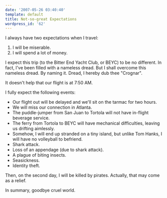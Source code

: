 ```yaml
---
date: '2007-05-26 03:40:40'
template: default
title: Not-so-great Expectations
wordpress_id: '62'
---
```


I always have two expectations when I travel:

<ol>
	<li>I will be miserable.</li>
	<li>I will spend a lot of money.</li>
</ol>

I expect this trip (to the Bitter End Yacht Club, or BEYC) to be no different.  In fact, I've been filled with a nameless dread.  But I shall overcome this nameless dread.  By naming it.  Dread, I hereby dub thee "Crognar".

It doesn't help that our flight is at 7:50 AM.

I fully expect the following events:

<ul>
	<li>Our flight out will be delayed and we'll sit on the tarmac for two hours.</li>
	<li>We will miss our connection in Atlanta.</li>
	<li>The puddle-jumper from San Juan to Tortola will not have in-flight beverage service.</li>
	<li>The ferry from Tortola to BEYC will have mechanical difficulties, leaving us drifting aimlessly.</li>
	<li>Somehow, I will end up stranded on a tiny island, but unlike Tom Hanks, I will have no volleyball to befriend.</li>
	<li>Shark attack.</li>
	<li>Loss of an appendage (due to shark attack).</li>
	<li>A plague of biting insects.</li>
	<li>Seasickness.</li>
	<li>Identity theft.</li>
</ul>

Then, on the second day, I will be killed by pirates.  Actually, that may come as a relief.

In summary, goodbye cruel world.
